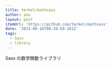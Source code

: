 ```yaml
---
title: terkel/mathsass
author: azu
layout: post
itemUrl: 'https://github.com/terkel/mathsass'
date: '2013-09-16T09:34:59.361Z'
tags:
  - Sass
  - library
---
```

Sass の数学関数ライブラリ
